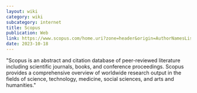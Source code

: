 ```yaml
---
layout: wiki
category: wiki
subcategory: internet
title: Scopus
publication: Web
link: https://www.scopus.com/home.uri?zone=header&origin=AuthorNamesList
date: 2023-10-18
---
```


"Scopus is an abstract and citation database of peer-reviewed literature including scientific journals, books, and conference proceedings. Scopus provides a comprehensive overview of worldwide research output in the fields of science, technology, medicine, social sciences, and arts and humanities."
